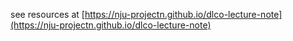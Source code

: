 see resources at [https://nju-projectn.github.io/dlco-lecture-note](https://nju-projectn.github.io/dlco-lecture-note)
